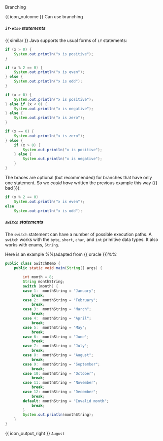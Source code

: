 <span id="title">Branching</span>

<span id="prereqs"></span>

<span id="outcomes">{{ icon_outcome }} Can use branching</span>

<div id="body">

##### `if-else` statements

<div class="indented">

{{ similar }} Java supports the usual forms of `if` statements:

```java
if (x > 0) {
    System.out.println("x is positive");
}
```
```java
if (x % 2 == 0) {
    System.out.println("x is even");
} else {
    System.out.println("x is odd");
}
```
```java
if (x > 0) {
    System.out.println("x is positive");
} else if (x < 0) {
    System.out.println("x is negative");
} else {
    System.out.println("x is zero");
}
```
```java
if (x == 0) {
    System.out.println("x is zero");
} else {
    if (x > 0) {
        System.out.println("x is positive");
    } else {
        System.out.println("x is negative");
    }
}
```
The braces are optional (but recommended) for branches that have only one statement.
So we _could have_ written the previous example this way ({{ bad }}):
```java
if (x % 2 == 0)
    System.out.println("x is even");
else
    System.out.println("x is odd");
```

</div>

##### `switch` statements

<div class="indented">

The `switch` statement can have a number of possible execution paths. A `switch` works with the `byte`, `short`, `char`, and `int` primitive data types. It also works with enums, `String`.

Here is an example %%(adapted from {{ oracle }})%%:

```java
public class SwitchDemo {
    public static void main(String[] args) {

        int month = 8;
        String monthString;
        switch (month) {
        case 1:  monthString = "January";
            break;
        case 2:  monthString = "February";
            break;
        case 3:  monthString = "March";
            break;
        case 4:  monthString = "April";
            break;
        case 5:  monthString = "May";
            break;
        case 6:  monthString = "June";
            break;
        case 7:  monthString = "July";
            break;
        case 8:  monthString = "August";
            break;
        case 9:  monthString = "September";
            break;
        case 10: monthString = "October";
            break;
        case 11: monthString = "November";
            break;
        case 12: monthString = "December";
            break;
        default: monthString = "Invalid month";
            break;
        }
        System.out.println(monthString);
    }
}
```

{{ icon_output_right }} `August`

</div>

</div>

<div id="extras">
<include src="exercisesPanel.md" boilerplate/>
  <include src="resourcesPanel.md" boilerplate />
</div>

